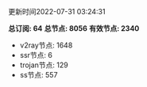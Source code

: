 更新时间2022-07-31 03:24:31

**总订阅: 64**
**总节点: 8056**
**有效节点: 2340**
- v2ray节点: 1648
- ssr节点: 6
- trojan节点: 129
- ss节点: 557
